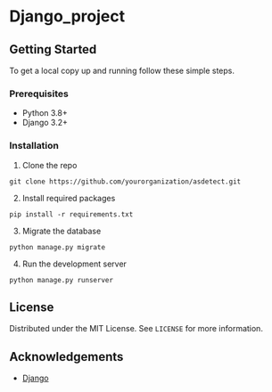 # Django_project


<!-- COLOCAR AQUI UM PRINT DA APLICAÇÂO, PROVAVELMENTE DAQUI PRA BAIXO VAI SER O REPO -->

## Getting Started

To get a local copy up and running follow these simple steps.

### Prerequisites

- Python 3.8+
- Django 3.2+

### Installation

1. Clone the repo

```
git clone https://github.com/yourorganization/asdetect.git
```
2. Install required packages

```
pip install -r requirements.txt
```

3. Migrate the database

```
python manage.py migrate

```

4. Run the development server

```
python manage.py runserver
```


## License

Distributed under the MIT License. See `LICENSE` for more information.


## Acknowledgements

- [Django](https://www.djangoproject.com/)
